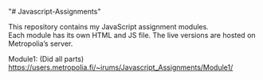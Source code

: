 "# Javascript-Assignments" 

This repository contains my JavaScript assignment modules.  
Each module has its own HTML and JS file. The live versions are hosted on Metropolia’s server.

Module1: (Did all parts)  https://users.metropolia.fi/~irums/Javascript_Assignments/Module1/
